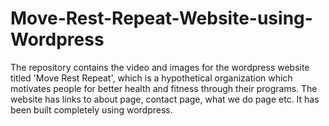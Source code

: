 # Move-Rest-Repeat-Website-using-Wordpress
The repository contains the video and images  for the wordpress website titled 'Move Rest Repeat', which is a hypothetical organization which motivates people for better health and fitness through their programs. The website has links to about page, contact page, what we do page etc. It has been built completely using wordpress.
